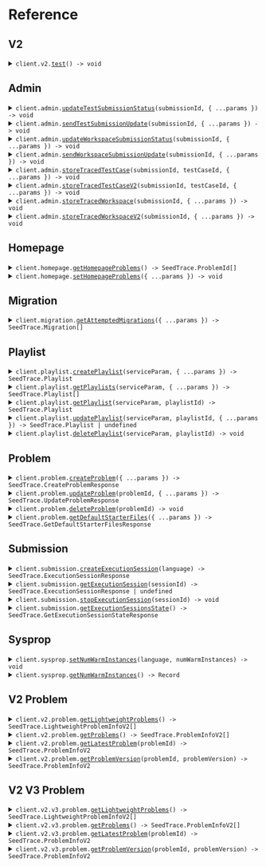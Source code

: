 # Reference
## V2
<details><summary><code>client.v2.<a href="/src/api/resources/v2/client/Client.ts">test</a>() -> void</code></summary>
<dl>
<dd>

#### 🔌 Usage

<dl>
<dd>

<dl>
<dd>

```typescript
await client.v2.test();

```
</dd>
</dl>
</dd>
</dl>

#### ⚙️ Parameters

<dl>
<dd>

<dl>
<dd>

**requestOptions:** `V2.RequestOptions` 
    
</dd>
</dl>
</dd>
</dl>


</dd>
</dl>
</details>

## Admin
<details><summary><code>client.admin.<a href="/src/api/resources/admin/client/Client.ts">updateTestSubmissionStatus</a>(submissionId, { ...params }) -> void</code></summary>
<dl>
<dd>

#### 🔌 Usage

<dl>
<dd>

<dl>
<dd>

```typescript
await client.admin.updateTestSubmissionStatus("d5e9c84f-c2b2-4bf4-b4b0-7ffd7a9ffc32", {
    type: "stopped"
});

```
</dd>
</dl>
</dd>
</dl>

#### ⚙️ Parameters

<dl>
<dd>

<dl>
<dd>

**submissionId:** `SeedTrace.SubmissionId` 
    
</dd>
</dl>

<dl>
<dd>

**request:** `SeedTrace.TestSubmissionStatus` 
    
</dd>
</dl>

<dl>
<dd>

**requestOptions:** `Admin.RequestOptions` 
    
</dd>
</dl>
</dd>
</dl>


</dd>
</dl>
</details>

<details><summary><code>client.admin.<a href="/src/api/resources/admin/client/Client.ts">sendTestSubmissionUpdate</a>(submissionId, { ...params }) -> void</code></summary>
<dl>
<dd>

#### 🔌 Usage

<dl>
<dd>

<dl>
<dd>

```typescript
await client.admin.sendTestSubmissionUpdate("d5e9c84f-c2b2-4bf4-b4b0-7ffd7a9ffc32", {
    updateTime: new Date("2024-01-15T09:30:00.000Z"),
    updateInfo: {
        type: "running",
        value: "QUEUEING_SUBMISSION"
    }
});

```
</dd>
</dl>
</dd>
</dl>

#### ⚙️ Parameters

<dl>
<dd>

<dl>
<dd>

**submissionId:** `SeedTrace.SubmissionId` 
    
</dd>
</dl>

<dl>
<dd>

**request:** `SeedTrace.TestSubmissionUpdate` 
    
</dd>
</dl>

<dl>
<dd>

**requestOptions:** `Admin.RequestOptions` 
    
</dd>
</dl>
</dd>
</dl>


</dd>
</dl>
</details>

<details><summary><code>client.admin.<a href="/src/api/resources/admin/client/Client.ts">updateWorkspaceSubmissionStatus</a>(submissionId, { ...params }) -> void</code></summary>
<dl>
<dd>

#### 🔌 Usage

<dl>
<dd>

<dl>
<dd>

```typescript
await client.admin.updateWorkspaceSubmissionStatus("d5e9c84f-c2b2-4bf4-b4b0-7ffd7a9ffc32", {
    type: "stopped"
});

```
</dd>
</dl>
</dd>
</dl>

#### ⚙️ Parameters

<dl>
<dd>

<dl>
<dd>

**submissionId:** `SeedTrace.SubmissionId` 
    
</dd>
</dl>

<dl>
<dd>

**request:** `SeedTrace.WorkspaceSubmissionStatus` 
    
</dd>
</dl>

<dl>
<dd>

**requestOptions:** `Admin.RequestOptions` 
    
</dd>
</dl>
</dd>
</dl>


</dd>
</dl>
</details>

<details><summary><code>client.admin.<a href="/src/api/resources/admin/client/Client.ts">sendWorkspaceSubmissionUpdate</a>(submissionId, { ...params }) -> void</code></summary>
<dl>
<dd>

#### 🔌 Usage

<dl>
<dd>

<dl>
<dd>

```typescript
await client.admin.sendWorkspaceSubmissionUpdate("d5e9c84f-c2b2-4bf4-b4b0-7ffd7a9ffc32", {
    updateTime: new Date("2024-01-15T09:30:00.000Z"),
    updateInfo: {
        type: "running",
        value: "QUEUEING_SUBMISSION"
    }
});

```
</dd>
</dl>
</dd>
</dl>

#### ⚙️ Parameters

<dl>
<dd>

<dl>
<dd>

**submissionId:** `SeedTrace.SubmissionId` 
    
</dd>
</dl>

<dl>
<dd>

**request:** `SeedTrace.WorkspaceSubmissionUpdate` 
    
</dd>
</dl>

<dl>
<dd>

**requestOptions:** `Admin.RequestOptions` 
    
</dd>
</dl>
</dd>
</dl>


</dd>
</dl>
</details>

<details><summary><code>client.admin.<a href="/src/api/resources/admin/client/Client.ts">storeTracedTestCase</a>(submissionId, testCaseId, { ...params }) -> void</code></summary>
<dl>
<dd>

#### 🔌 Usage

<dl>
<dd>

<dl>
<dd>

```typescript
await client.admin.storeTracedTestCase("d5e9c84f-c2b2-4bf4-b4b0-7ffd7a9ffc32", "testCaseId", {
    result: {
        result: {
            expectedResult: {
                type: "integerValue",
                value: 1
            },
            actualResult: {
                type: "value",
                value: {
                    type: "integerValue",
                    value: 1
                }
            },
            passed: true
        },
        stdout: "stdout"
    },
    traceResponses: [{
            submissionId: "d5e9c84f-c2b2-4bf4-b4b0-7ffd7a9ffc32",
            lineNumber: 1,
            returnValue: {
                type: "integerValue",
                value: 1
            },
            expressionLocation: {
                start: 1,
                offset: 1
            },
            stack: {
                numStackFrames: 1,
                topStackFrame: {
                    methodName: "methodName",
                    lineNumber: 1,
                    scopes: [{
                            variables: {
                                "variables": {
                                    type: "integerValue",
                                    value: 1
                                }
                            }
                        }, {
                            variables: {
                                "variables": {
                                    type: "integerValue",
                                    value: 1
                                }
                            }
                        }]
                }
            },
            stdout: "stdout"
        }, {
            submissionId: "d5e9c84f-c2b2-4bf4-b4b0-7ffd7a9ffc32",
            lineNumber: 1,
            returnValue: {
                type: "integerValue",
                value: 1
            },
            expressionLocation: {
                start: 1,
                offset: 1
            },
            stack: {
                numStackFrames: 1,
                topStackFrame: {
                    methodName: "methodName",
                    lineNumber: 1,
                    scopes: [{
                            variables: {
                                "variables": {
                                    type: "integerValue",
                                    value: 1
                                }
                            }
                        }, {
                            variables: {
                                "variables": {
                                    type: "integerValue",
                                    value: 1
                                }
                            }
                        }]
                }
            },
            stdout: "stdout"
        }]
});

```
</dd>
</dl>
</dd>
</dl>

#### ⚙️ Parameters

<dl>
<dd>

<dl>
<dd>

**submissionId:** `SeedTrace.SubmissionId` 
    
</dd>
</dl>

<dl>
<dd>

**testCaseId:** `string` 
    
</dd>
</dl>

<dl>
<dd>

**request:** `SeedTrace.StoreTracedTestCaseRequest` 
    
</dd>
</dl>

<dl>
<dd>

**requestOptions:** `Admin.RequestOptions` 
    
</dd>
</dl>
</dd>
</dl>


</dd>
</dl>
</details>

<details><summary><code>client.admin.<a href="/src/api/resources/admin/client/Client.ts">storeTracedTestCaseV2</a>(submissionId, testCaseId, { ...params }) -> void</code></summary>
<dl>
<dd>

#### 🔌 Usage

<dl>
<dd>

<dl>
<dd>

```typescript
await client.admin.storeTracedTestCaseV2("d5e9c84f-c2b2-4bf4-b4b0-7ffd7a9ffc32", "testCaseId", [{
        submissionId: "d5e9c84f-c2b2-4bf4-b4b0-7ffd7a9ffc32",
        lineNumber: 1,
        file: {
            filename: "filename",
            directory: "directory"
        },
        returnValue: {
            type: "integerValue",
            value: 1
        },
        expressionLocation: {
            start: 1,
            offset: 1
        },
        stack: {
            numStackFrames: 1,
            topStackFrame: {
                methodName: "methodName",
                lineNumber: 1,
                scopes: [{
                        variables: {
                            "variables": {
                                type: "integerValue",
                                value: 1
                            }
                        }
                    }, {
                        variables: {
                            "variables": {
                                type: "integerValue",
                                value: 1
                            }
                        }
                    }]
            }
        },
        stdout: "stdout"
    }, {
        submissionId: "d5e9c84f-c2b2-4bf4-b4b0-7ffd7a9ffc32",
        lineNumber: 1,
        file: {
            filename: "filename",
            directory: "directory"
        },
        returnValue: {
            type: "integerValue",
            value: 1
        },
        expressionLocation: {
            start: 1,
            offset: 1
        },
        stack: {
            numStackFrames: 1,
            topStackFrame: {
                methodName: "methodName",
                lineNumber: 1,
                scopes: [{
                        variables: {
                            "variables": {
                                type: "integerValue",
                                value: 1
                            }
                        }
                    }, {
                        variables: {
                            "variables": {
                                type: "integerValue",
                                value: 1
                            }
                        }
                    }]
            }
        },
        stdout: "stdout"
    }]);

```
</dd>
</dl>
</dd>
</dl>

#### ⚙️ Parameters

<dl>
<dd>

<dl>
<dd>

**submissionId:** `SeedTrace.SubmissionId` 
    
</dd>
</dl>

<dl>
<dd>

**testCaseId:** `SeedTrace.TestCaseId` 
    
</dd>
</dl>

<dl>
<dd>

**request:** `SeedTrace.TraceResponseV2[]` 
    
</dd>
</dl>

<dl>
<dd>

**requestOptions:** `Admin.RequestOptions` 
    
</dd>
</dl>
</dd>
</dl>


</dd>
</dl>
</details>

<details><summary><code>client.admin.<a href="/src/api/resources/admin/client/Client.ts">storeTracedWorkspace</a>(submissionId, { ...params }) -> void</code></summary>
<dl>
<dd>

#### 🔌 Usage

<dl>
<dd>

<dl>
<dd>

```typescript
await client.admin.storeTracedWorkspace("d5e9c84f-c2b2-4bf4-b4b0-7ffd7a9ffc32", {
    workspaceRunDetails: {
        exceptionV2: {
            type: "generic",
            exceptionType: "exceptionType",
            exceptionMessage: "exceptionMessage",
            exceptionStacktrace: "exceptionStacktrace"
        },
        exception: {
            exceptionType: "exceptionType",
            exceptionMessage: "exceptionMessage",
            exceptionStacktrace: "exceptionStacktrace"
        },
        stdout: "stdout"
    },
    traceResponses: [{
            submissionId: "d5e9c84f-c2b2-4bf4-b4b0-7ffd7a9ffc32",
            lineNumber: 1,
            returnValue: {
                type: "integerValue",
                value: 1
            },
            expressionLocation: {
                start: 1,
                offset: 1
            },
            stack: {
                numStackFrames: 1,
                topStackFrame: {
                    methodName: "methodName",
                    lineNumber: 1,
                    scopes: [{
                            variables: {
                                "variables": {
                                    type: "integerValue",
                                    value: 1
                                }
                            }
                        }, {
                            variables: {
                                "variables": {
                                    type: "integerValue",
                                    value: 1
                                }
                            }
                        }]
                }
            },
            stdout: "stdout"
        }, {
            submissionId: "d5e9c84f-c2b2-4bf4-b4b0-7ffd7a9ffc32",
            lineNumber: 1,
            returnValue: {
                type: "integerValue",
                value: 1
            },
            expressionLocation: {
                start: 1,
                offset: 1
            },
            stack: {
                numStackFrames: 1,
                topStackFrame: {
                    methodName: "methodName",
                    lineNumber: 1,
                    scopes: [{
                            variables: {
                                "variables": {
                                    type: "integerValue",
                                    value: 1
                                }
                            }
                        }, {
                            variables: {
                                "variables": {
                                    type: "integerValue",
                                    value: 1
                                }
                            }
                        }]
                }
            },
            stdout: "stdout"
        }]
});

```
</dd>
</dl>
</dd>
</dl>

#### ⚙️ Parameters

<dl>
<dd>

<dl>
<dd>

**submissionId:** `SeedTrace.SubmissionId` 
    
</dd>
</dl>

<dl>
<dd>

**request:** `SeedTrace.StoreTracedWorkspaceRequest` 
    
</dd>
</dl>

<dl>
<dd>

**requestOptions:** `Admin.RequestOptions` 
    
</dd>
</dl>
</dd>
</dl>


</dd>
</dl>
</details>

<details><summary><code>client.admin.<a href="/src/api/resources/admin/client/Client.ts">storeTracedWorkspaceV2</a>(submissionId, { ...params }) -> void</code></summary>
<dl>
<dd>

#### 🔌 Usage

<dl>
<dd>

<dl>
<dd>

```typescript
await client.admin.storeTracedWorkspaceV2("d5e9c84f-c2b2-4bf4-b4b0-7ffd7a9ffc32", [{
        submissionId: "d5e9c84f-c2b2-4bf4-b4b0-7ffd7a9ffc32",
        lineNumber: 1,
        file: {
            filename: "filename",
            directory: "directory"
        },
        returnValue: {
            type: "integerValue",
            value: 1
        },
        expressionLocation: {
            start: 1,
            offset: 1
        },
        stack: {
            numStackFrames: 1,
            topStackFrame: {
                methodName: "methodName",
                lineNumber: 1,
                scopes: [{
                        variables: {
                            "variables": {
                                type: "integerValue",
                                value: 1
                            }
                        }
                    }, {
                        variables: {
                            "variables": {
                                type: "integerValue",
                                value: 1
                            }
                        }
                    }]
            }
        },
        stdout: "stdout"
    }, {
        submissionId: "d5e9c84f-c2b2-4bf4-b4b0-7ffd7a9ffc32",
        lineNumber: 1,
        file: {
            filename: "filename",
            directory: "directory"
        },
        returnValue: {
            type: "integerValue",
            value: 1
        },
        expressionLocation: {
            start: 1,
            offset: 1
        },
        stack: {
            numStackFrames: 1,
            topStackFrame: {
                methodName: "methodName",
                lineNumber: 1,
                scopes: [{
                        variables: {
                            "variables": {
                                type: "integerValue",
                                value: 1
                            }
                        }
                    }, {
                        variables: {
                            "variables": {
                                type: "integerValue",
                                value: 1
                            }
                        }
                    }]
            }
        },
        stdout: "stdout"
    }]);

```
</dd>
</dl>
</dd>
</dl>

#### ⚙️ Parameters

<dl>
<dd>

<dl>
<dd>

**submissionId:** `SeedTrace.SubmissionId` 
    
</dd>
</dl>

<dl>
<dd>

**request:** `SeedTrace.TraceResponseV2[]` 
    
</dd>
</dl>

<dl>
<dd>

**requestOptions:** `Admin.RequestOptions` 
    
</dd>
</dl>
</dd>
</dl>


</dd>
</dl>
</details>

## Homepage
<details><summary><code>client.homepage.<a href="/src/api/resources/homepage/client/Client.ts">getHomepageProblems</a>() -> SeedTrace.ProblemId[]</code></summary>
<dl>
<dd>

#### 🔌 Usage

<dl>
<dd>

<dl>
<dd>

```typescript
await client.homepage.getHomepageProblems();

```
</dd>
</dl>
</dd>
</dl>

#### ⚙️ Parameters

<dl>
<dd>

<dl>
<dd>

**requestOptions:** `Homepage.RequestOptions` 
    
</dd>
</dl>
</dd>
</dl>


</dd>
</dl>
</details>

<details><summary><code>client.homepage.<a href="/src/api/resources/homepage/client/Client.ts">setHomepageProblems</a>({ ...params }) -> void</code></summary>
<dl>
<dd>

#### 🔌 Usage

<dl>
<dd>

<dl>
<dd>

```typescript
await client.homepage.setHomepageProblems(["string", "string"]);

```
</dd>
</dl>
</dd>
</dl>

#### ⚙️ Parameters

<dl>
<dd>

<dl>
<dd>

**request:** `SeedTrace.ProblemId[]` 
    
</dd>
</dl>

<dl>
<dd>

**requestOptions:** `Homepage.RequestOptions` 
    
</dd>
</dl>
</dd>
</dl>


</dd>
</dl>
</details>

## Migration
<details><summary><code>client.migration.<a href="/src/api/resources/migration/client/Client.ts">getAttemptedMigrations</a>({ ...params }) -> SeedTrace.Migration[]</code></summary>
<dl>
<dd>

#### 🔌 Usage

<dl>
<dd>

<dl>
<dd>

```typescript
await client.migration.getAttemptedMigrations({
    adminKeyHeader: "admin-key-header"
});

```
</dd>
</dl>
</dd>
</dl>

#### ⚙️ Parameters

<dl>
<dd>

<dl>
<dd>

**request:** `SeedTrace.GetAttemptedMigrationsRequest` 
    
</dd>
</dl>

<dl>
<dd>

**requestOptions:** `Migration.RequestOptions` 
    
</dd>
</dl>
</dd>
</dl>


</dd>
</dl>
</details>

## Playlist
<details><summary><code>client.playlist.<a href="/src/api/resources/playlist/client/Client.ts">createPlaylist</a>(serviceParam, { ...params }) -> SeedTrace.Playlist</code></summary>
<dl>
<dd>

#### 📝 Description

<dl>
<dd>

<dl>
<dd>

Create a new playlist
</dd>
</dl>
</dd>
</dl>

#### 🔌 Usage

<dl>
<dd>

<dl>
<dd>

```typescript
await client.playlist.createPlaylist(1, {
    datetime: new Date("2024-01-15T09:30:00.000Z"),
    optionalDatetime: new Date("2024-01-15T09:30:00.000Z"),
    body: {
        name: "name",
        problems: ["problems", "problems"]
    }
});

```
</dd>
</dl>
</dd>
</dl>

#### ⚙️ Parameters

<dl>
<dd>

<dl>
<dd>

**serviceParam:** `number` 
    
</dd>
</dl>

<dl>
<dd>

**request:** `SeedTrace.CreatePlaylistRequest` 
    
</dd>
</dl>

<dl>
<dd>

**requestOptions:** `Playlist.RequestOptions` 
    
</dd>
</dl>
</dd>
</dl>


</dd>
</dl>
</details>

<details><summary><code>client.playlist.<a href="/src/api/resources/playlist/client/Client.ts">getPlaylists</a>(serviceParam, { ...params }) -> SeedTrace.Playlist[]</code></summary>
<dl>
<dd>

#### 📝 Description

<dl>
<dd>

<dl>
<dd>

Returns the user's playlists
</dd>
</dl>
</dd>
</dl>

#### 🔌 Usage

<dl>
<dd>

<dl>
<dd>

```typescript
await client.playlist.getPlaylists(1, {
    limit: 1,
    otherField: "otherField",
    multiLineDocs: "multiLineDocs",
    optionalMultipleField: "optionalMultipleField",
    multipleField: "multipleField"
});

```
</dd>
</dl>
</dd>
</dl>

#### ⚙️ Parameters

<dl>
<dd>

<dl>
<dd>

**serviceParam:** `number` 
    
</dd>
</dl>

<dl>
<dd>

**request:** `SeedTrace.GetPlaylistsRequest` 
    
</dd>
</dl>

<dl>
<dd>

**requestOptions:** `Playlist.RequestOptions` 
    
</dd>
</dl>
</dd>
</dl>


</dd>
</dl>
</details>

<details><summary><code>client.playlist.<a href="/src/api/resources/playlist/client/Client.ts">getPlaylist</a>(serviceParam, playlistId) -> SeedTrace.Playlist</code></summary>
<dl>
<dd>

#### 📝 Description

<dl>
<dd>

<dl>
<dd>

Returns a playlist
</dd>
</dl>
</dd>
</dl>

#### 🔌 Usage

<dl>
<dd>

<dl>
<dd>

```typescript
await client.playlist.getPlaylist(1, "playlistId");

```
</dd>
</dl>
</dd>
</dl>

#### ⚙️ Parameters

<dl>
<dd>

<dl>
<dd>

**serviceParam:** `number` 
    
</dd>
</dl>

<dl>
<dd>

**playlistId:** `SeedTrace.PlaylistId` 
    
</dd>
</dl>

<dl>
<dd>

**requestOptions:** `Playlist.RequestOptions` 
    
</dd>
</dl>
</dd>
</dl>


</dd>
</dl>
</details>

<details><summary><code>client.playlist.<a href="/src/api/resources/playlist/client/Client.ts">updatePlaylist</a>(serviceParam, playlistId, { ...params }) -> SeedTrace.Playlist | undefined</code></summary>
<dl>
<dd>

#### 📝 Description

<dl>
<dd>

<dl>
<dd>

Updates a playlist
</dd>
</dl>
</dd>
</dl>

#### 🔌 Usage

<dl>
<dd>

<dl>
<dd>

```typescript
await client.playlist.updatePlaylist(1, "playlistId", {
    name: "name",
    problems: ["problems", "problems"]
});

```
</dd>
</dl>
</dd>
</dl>

#### ⚙️ Parameters

<dl>
<dd>

<dl>
<dd>

**serviceParam:** `number` 
    
</dd>
</dl>

<dl>
<dd>

**playlistId:** `SeedTrace.PlaylistId` 
    
</dd>
</dl>

<dl>
<dd>

**request:** `SeedTrace.UpdatePlaylistRequest` 
    
</dd>
</dl>

<dl>
<dd>

**requestOptions:** `Playlist.RequestOptions` 
    
</dd>
</dl>
</dd>
</dl>


</dd>
</dl>
</details>

<details><summary><code>client.playlist.<a href="/src/api/resources/playlist/client/Client.ts">deletePlaylist</a>(serviceParam, playlistId) -> void</code></summary>
<dl>
<dd>

#### 📝 Description

<dl>
<dd>

<dl>
<dd>

Deletes a playlist
</dd>
</dl>
</dd>
</dl>

#### 🔌 Usage

<dl>
<dd>

<dl>
<dd>

```typescript
await client.playlist.deletePlaylist(1, "playlist_id");

```
</dd>
</dl>
</dd>
</dl>

#### ⚙️ Parameters

<dl>
<dd>

<dl>
<dd>

**serviceParam:** `number` 
    
</dd>
</dl>

<dl>
<dd>

**playlistId:** `SeedTrace.PlaylistId` 
    
</dd>
</dl>

<dl>
<dd>

**requestOptions:** `Playlist.RequestOptions` 
    
</dd>
</dl>
</dd>
</dl>


</dd>
</dl>
</details>

## Problem
<details><summary><code>client.problem.<a href="/src/api/resources/problem/client/Client.ts">createProblem</a>({ ...params }) -> SeedTrace.CreateProblemResponse</code></summary>
<dl>
<dd>

#### 📝 Description

<dl>
<dd>

<dl>
<dd>

Creates a problem
</dd>
</dl>
</dd>
</dl>

#### 🔌 Usage

<dl>
<dd>

<dl>
<dd>

```typescript
await client.problem.createProblem({
    problemName: "problemName",
    problemDescription: {
        boards: [{
                type: "html",
                value: "boards"
            }, {
                type: "html",
                value: "boards"
            }]
    },
    files: {
        ["JAVA"]: {
            solutionFile: {
                filename: "filename",
                contents: "contents"
            },
            readOnlyFiles: [{
                    filename: "filename",
                    contents: "contents"
                }, {
                    filename: "filename",
                    contents: "contents"
                }]
        }
    },
    inputParams: [{
            variableType: {
                type: "integerType"
            },
            name: "name"
        }, {
            variableType: {
                type: "integerType"
            },
            name: "name"
        }],
    outputType: {
        type: "integerType"
    },
    testcases: [{
            testCase: {
                id: "id",
                params: [{
                        type: "integerValue",
                        value: 1
                    }, {
                        type: "integerValue",
                        value: 1
                    }]
            },
            expectedResult: {
                type: "integerValue",
                value: 1
            }
        }, {
            testCase: {
                id: "id",
                params: [{
                        type: "integerValue",
                        value: 1
                    }, {
                        type: "integerValue",
                        value: 1
                    }]
            },
            expectedResult: {
                type: "integerValue",
                value: 1
            }
        }],
    methodName: "methodName"
});

```
</dd>
</dl>
</dd>
</dl>

#### ⚙️ Parameters

<dl>
<dd>

<dl>
<dd>

**request:** `SeedTrace.CreateProblemRequest` 
    
</dd>
</dl>

<dl>
<dd>

**requestOptions:** `Problem.RequestOptions` 
    
</dd>
</dl>
</dd>
</dl>


</dd>
</dl>
</details>

<details><summary><code>client.problem.<a href="/src/api/resources/problem/client/Client.ts">updateProblem</a>(problemId, { ...params }) -> SeedTrace.UpdateProblemResponse</code></summary>
<dl>
<dd>

#### 📝 Description

<dl>
<dd>

<dl>
<dd>

Updates a problem
</dd>
</dl>
</dd>
</dl>

#### 🔌 Usage

<dl>
<dd>

<dl>
<dd>

```typescript
await client.problem.updateProblem("problemId", {
    problemName: "problemName",
    problemDescription: {
        boards: [{
                type: "html",
                value: "boards"
            }, {
                type: "html",
                value: "boards"
            }]
    },
    files: {
        ["JAVA"]: {
            solutionFile: {
                filename: "filename",
                contents: "contents"
            },
            readOnlyFiles: [{
                    filename: "filename",
                    contents: "contents"
                }, {
                    filename: "filename",
                    contents: "contents"
                }]
        }
    },
    inputParams: [{
            variableType: {
                type: "integerType"
            },
            name: "name"
        }, {
            variableType: {
                type: "integerType"
            },
            name: "name"
        }],
    outputType: {
        type: "integerType"
    },
    testcases: [{
            testCase: {
                id: "id",
                params: [{
                        type: "integerValue",
                        value: 1
                    }, {
                        type: "integerValue",
                        value: 1
                    }]
            },
            expectedResult: {
                type: "integerValue",
                value: 1
            }
        }, {
            testCase: {
                id: "id",
                params: [{
                        type: "integerValue",
                        value: 1
                    }, {
                        type: "integerValue",
                        value: 1
                    }]
            },
            expectedResult: {
                type: "integerValue",
                value: 1
            }
        }],
    methodName: "methodName"
});

```
</dd>
</dl>
</dd>
</dl>

#### ⚙️ Parameters

<dl>
<dd>

<dl>
<dd>

**problemId:** `SeedTrace.ProblemId` 
    
</dd>
</dl>

<dl>
<dd>

**request:** `SeedTrace.CreateProblemRequest` 
    
</dd>
</dl>

<dl>
<dd>

**requestOptions:** `Problem.RequestOptions` 
    
</dd>
</dl>
</dd>
</dl>


</dd>
</dl>
</details>

<details><summary><code>client.problem.<a href="/src/api/resources/problem/client/Client.ts">deleteProblem</a>(problemId) -> void</code></summary>
<dl>
<dd>

#### 📝 Description

<dl>
<dd>

<dl>
<dd>

Soft deletes a problem
</dd>
</dl>
</dd>
</dl>

#### 🔌 Usage

<dl>
<dd>

<dl>
<dd>

```typescript
await client.problem.deleteProblem("problemId");

```
</dd>
</dl>
</dd>
</dl>

#### ⚙️ Parameters

<dl>
<dd>

<dl>
<dd>

**problemId:** `SeedTrace.ProblemId` 
    
</dd>
</dl>

<dl>
<dd>

**requestOptions:** `Problem.RequestOptions` 
    
</dd>
</dl>
</dd>
</dl>


</dd>
</dl>
</details>

<details><summary><code>client.problem.<a href="/src/api/resources/problem/client/Client.ts">getDefaultStarterFiles</a>({ ...params }) -> SeedTrace.GetDefaultStarterFilesResponse</code></summary>
<dl>
<dd>

#### 📝 Description

<dl>
<dd>

<dl>
<dd>

Returns default starter files for problem
</dd>
</dl>
</dd>
</dl>

#### 🔌 Usage

<dl>
<dd>

<dl>
<dd>

```typescript
await client.problem.getDefaultStarterFiles({
    inputParams: [{
            variableType: {
                type: "integerType"
            },
            name: "name"
        }, {
            variableType: {
                type: "integerType"
            },
            name: "name"
        }],
    outputType: {
        type: "integerType"
    },
    methodName: "methodName"
});

```
</dd>
</dl>
</dd>
</dl>

#### ⚙️ Parameters

<dl>
<dd>

<dl>
<dd>

**request:** `SeedTrace.GetDefaultStarterFilesRequest` 
    
</dd>
</dl>

<dl>
<dd>

**requestOptions:** `Problem.RequestOptions` 
    
</dd>
</dl>
</dd>
</dl>


</dd>
</dl>
</details>

## Submission
<details><summary><code>client.submission.<a href="/src/api/resources/submission/client/Client.ts">createExecutionSession</a>(language) -> SeedTrace.ExecutionSessionResponse</code></summary>
<dl>
<dd>

#### 📝 Description

<dl>
<dd>

<dl>
<dd>

Returns sessionId and execution server URL for session. Spins up server.
</dd>
</dl>
</dd>
</dl>

#### 🔌 Usage

<dl>
<dd>

<dl>
<dd>

```typescript
await client.submission.createExecutionSession("JAVA");

```
</dd>
</dl>
</dd>
</dl>

#### ⚙️ Parameters

<dl>
<dd>

<dl>
<dd>

**language:** `SeedTrace.Language` 
    
</dd>
</dl>

<dl>
<dd>

**requestOptions:** `Submission.RequestOptions` 
    
</dd>
</dl>
</dd>
</dl>


</dd>
</dl>
</details>

<details><summary><code>client.submission.<a href="/src/api/resources/submission/client/Client.ts">getExecutionSession</a>(sessionId) -> SeedTrace.ExecutionSessionResponse | undefined</code></summary>
<dl>
<dd>

#### 📝 Description

<dl>
<dd>

<dl>
<dd>

Returns execution server URL for session. Returns empty if session isn't registered.
</dd>
</dl>
</dd>
</dl>

#### 🔌 Usage

<dl>
<dd>

<dl>
<dd>

```typescript
await client.submission.getExecutionSession("sessionId");

```
</dd>
</dl>
</dd>
</dl>

#### ⚙️ Parameters

<dl>
<dd>

<dl>
<dd>

**sessionId:** `string` 
    
</dd>
</dl>

<dl>
<dd>

**requestOptions:** `Submission.RequestOptions` 
    
</dd>
</dl>
</dd>
</dl>


</dd>
</dl>
</details>

<details><summary><code>client.submission.<a href="/src/api/resources/submission/client/Client.ts">stopExecutionSession</a>(sessionId) -> void</code></summary>
<dl>
<dd>

#### 📝 Description

<dl>
<dd>

<dl>
<dd>

Stops execution session.
</dd>
</dl>
</dd>
</dl>

#### 🔌 Usage

<dl>
<dd>

<dl>
<dd>

```typescript
await client.submission.stopExecutionSession("sessionId");

```
</dd>
</dl>
</dd>
</dl>

#### ⚙️ Parameters

<dl>
<dd>

<dl>
<dd>

**sessionId:** `string` 
    
</dd>
</dl>

<dl>
<dd>

**requestOptions:** `Submission.RequestOptions` 
    
</dd>
</dl>
</dd>
</dl>


</dd>
</dl>
</details>

<details><summary><code>client.submission.<a href="/src/api/resources/submission/client/Client.ts">getExecutionSessionsState</a>() -> SeedTrace.GetExecutionSessionStateResponse</code></summary>
<dl>
<dd>

#### 🔌 Usage

<dl>
<dd>

<dl>
<dd>

```typescript
await client.submission.getExecutionSessionsState();

```
</dd>
</dl>
</dd>
</dl>

#### ⚙️ Parameters

<dl>
<dd>

<dl>
<dd>

**requestOptions:** `Submission.RequestOptions` 
    
</dd>
</dl>
</dd>
</dl>


</dd>
</dl>
</details>

## Sysprop
<details><summary><code>client.sysprop.<a href="/src/api/resources/sysprop/client/Client.ts">setNumWarmInstances</a>(language, numWarmInstances) -> void</code></summary>
<dl>
<dd>

#### 🔌 Usage

<dl>
<dd>

<dl>
<dd>

```typescript
await client.sysprop.setNumWarmInstances("JAVA", 1);

```
</dd>
</dl>
</dd>
</dl>

#### ⚙️ Parameters

<dl>
<dd>

<dl>
<dd>

**language:** `SeedTrace.Language` 
    
</dd>
</dl>

<dl>
<dd>

**numWarmInstances:** `number` 
    
</dd>
</dl>

<dl>
<dd>

**requestOptions:** `Sysprop.RequestOptions` 
    
</dd>
</dl>
</dd>
</dl>


</dd>
</dl>
</details>

<details><summary><code>client.sysprop.<a href="/src/api/resources/sysprop/client/Client.ts">getNumWarmInstances</a>() -> Record<SeedTrace.Language, number | undefined></code></summary>
<dl>
<dd>

#### 🔌 Usage

<dl>
<dd>

<dl>
<dd>

```typescript
await client.sysprop.getNumWarmInstances();

```
</dd>
</dl>
</dd>
</dl>

#### ⚙️ Parameters

<dl>
<dd>

<dl>
<dd>

**requestOptions:** `Sysprop.RequestOptions` 
    
</dd>
</dl>
</dd>
</dl>


</dd>
</dl>
</details>

## V2 Problem
<details><summary><code>client.v2.problem.<a href="/src/api/resources/v2/resources/problem/client/Client.ts">getLightweightProblems</a>() -> SeedTrace.LightweightProblemInfoV2[]</code></summary>
<dl>
<dd>

#### 📝 Description

<dl>
<dd>

<dl>
<dd>

Returns lightweight versions of all problems
</dd>
</dl>
</dd>
</dl>

#### 🔌 Usage

<dl>
<dd>

<dl>
<dd>

```typescript
await client.v2.problem.getLightweightProblems();

```
</dd>
</dl>
</dd>
</dl>

#### ⚙️ Parameters

<dl>
<dd>

<dl>
<dd>

**requestOptions:** `Problem.RequestOptions` 
    
</dd>
</dl>
</dd>
</dl>


</dd>
</dl>
</details>

<details><summary><code>client.v2.problem.<a href="/src/api/resources/v2/resources/problem/client/Client.ts">getProblems</a>() -> SeedTrace.ProblemInfoV2[]</code></summary>
<dl>
<dd>

#### 📝 Description

<dl>
<dd>

<dl>
<dd>

Returns latest versions of all problems
</dd>
</dl>
</dd>
</dl>

#### 🔌 Usage

<dl>
<dd>

<dl>
<dd>

```typescript
await client.v2.problem.getProblems();

```
</dd>
</dl>
</dd>
</dl>

#### ⚙️ Parameters

<dl>
<dd>

<dl>
<dd>

**requestOptions:** `Problem.RequestOptions` 
    
</dd>
</dl>
</dd>
</dl>


</dd>
</dl>
</details>

<details><summary><code>client.v2.problem.<a href="/src/api/resources/v2/resources/problem/client/Client.ts">getLatestProblem</a>(problemId) -> SeedTrace.ProblemInfoV2</code></summary>
<dl>
<dd>

#### 📝 Description

<dl>
<dd>

<dl>
<dd>

Returns latest version of a problem
</dd>
</dl>
</dd>
</dl>

#### 🔌 Usage

<dl>
<dd>

<dl>
<dd>

```typescript
await client.v2.problem.getLatestProblem("problemId");

```
</dd>
</dl>
</dd>
</dl>

#### ⚙️ Parameters

<dl>
<dd>

<dl>
<dd>

**problemId:** `SeedTrace.ProblemId` 
    
</dd>
</dl>

<dl>
<dd>

**requestOptions:** `Problem.RequestOptions` 
    
</dd>
</dl>
</dd>
</dl>


</dd>
</dl>
</details>

<details><summary><code>client.v2.problem.<a href="/src/api/resources/v2/resources/problem/client/Client.ts">getProblemVersion</a>(problemId, problemVersion) -> SeedTrace.ProblemInfoV2</code></summary>
<dl>
<dd>

#### 📝 Description

<dl>
<dd>

<dl>
<dd>

Returns requested version of a problem
</dd>
</dl>
</dd>
</dl>

#### 🔌 Usage

<dl>
<dd>

<dl>
<dd>

```typescript
await client.v2.problem.getProblemVersion("problemId", 1);

```
</dd>
</dl>
</dd>
</dl>

#### ⚙️ Parameters

<dl>
<dd>

<dl>
<dd>

**problemId:** `SeedTrace.ProblemId` 
    
</dd>
</dl>

<dl>
<dd>

**problemVersion:** `number` 
    
</dd>
</dl>

<dl>
<dd>

**requestOptions:** `Problem.RequestOptions` 
    
</dd>
</dl>
</dd>
</dl>


</dd>
</dl>
</details>

## V2 V3 Problem
<details><summary><code>client.v2.v3.problem.<a href="/src/api/resources/v2/resources/v3/resources/problem/client/Client.ts">getLightweightProblems</a>() -> SeedTrace.LightweightProblemInfoV2[]</code></summary>
<dl>
<dd>

#### 📝 Description

<dl>
<dd>

<dl>
<dd>

Returns lightweight versions of all problems
</dd>
</dl>
</dd>
</dl>

#### 🔌 Usage

<dl>
<dd>

<dl>
<dd>

```typescript
await client.v2.v3.problem.getLightweightProblems();

```
</dd>
</dl>
</dd>
</dl>

#### ⚙️ Parameters

<dl>
<dd>

<dl>
<dd>

**requestOptions:** `Problem.RequestOptions` 
    
</dd>
</dl>
</dd>
</dl>


</dd>
</dl>
</details>

<details><summary><code>client.v2.v3.problem.<a href="/src/api/resources/v2/resources/v3/resources/problem/client/Client.ts">getProblems</a>() -> SeedTrace.ProblemInfoV2[]</code></summary>
<dl>
<dd>

#### 📝 Description

<dl>
<dd>

<dl>
<dd>

Returns latest versions of all problems
</dd>
</dl>
</dd>
</dl>

#### 🔌 Usage

<dl>
<dd>

<dl>
<dd>

```typescript
await client.v2.v3.problem.getProblems();

```
</dd>
</dl>
</dd>
</dl>

#### ⚙️ Parameters

<dl>
<dd>

<dl>
<dd>

**requestOptions:** `Problem.RequestOptions` 
    
</dd>
</dl>
</dd>
</dl>


</dd>
</dl>
</details>

<details><summary><code>client.v2.v3.problem.<a href="/src/api/resources/v2/resources/v3/resources/problem/client/Client.ts">getLatestProblem</a>(problemId) -> SeedTrace.ProblemInfoV2</code></summary>
<dl>
<dd>

#### 📝 Description

<dl>
<dd>

<dl>
<dd>

Returns latest version of a problem
</dd>
</dl>
</dd>
</dl>

#### 🔌 Usage

<dl>
<dd>

<dl>
<dd>

```typescript
await client.v2.v3.problem.getLatestProblem("problemId");

```
</dd>
</dl>
</dd>
</dl>

#### ⚙️ Parameters

<dl>
<dd>

<dl>
<dd>

**problemId:** `SeedTrace.ProblemId` 
    
</dd>
</dl>

<dl>
<dd>

**requestOptions:** `Problem.RequestOptions` 
    
</dd>
</dl>
</dd>
</dl>


</dd>
</dl>
</details>

<details><summary><code>client.v2.v3.problem.<a href="/src/api/resources/v2/resources/v3/resources/problem/client/Client.ts">getProblemVersion</a>(problemId, problemVersion) -> SeedTrace.ProblemInfoV2</code></summary>
<dl>
<dd>

#### 📝 Description

<dl>
<dd>

<dl>
<dd>

Returns requested version of a problem
</dd>
</dl>
</dd>
</dl>

#### 🔌 Usage

<dl>
<dd>

<dl>
<dd>

```typescript
await client.v2.v3.problem.getProblemVersion("problemId", 1);

```
</dd>
</dl>
</dd>
</dl>

#### ⚙️ Parameters

<dl>
<dd>

<dl>
<dd>

**problemId:** `SeedTrace.ProblemId` 
    
</dd>
</dl>

<dl>
<dd>

**problemVersion:** `number` 
    
</dd>
</dl>

<dl>
<dd>

**requestOptions:** `Problem.RequestOptions` 
    
</dd>
</dl>
</dd>
</dl>


</dd>
</dl>
</details>

